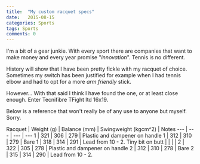 ```yaml
---
title:  "My custom racquet specs"
date:   2015-08-15
categories: Sports
tags: Sports
comments: 0
---
```

I'm a bit of a gear junkie. With every sport there are companies that want to make money and every year promise "*innovation*". Tennis is no different.

History will show that I have been pretty fickle with my racquet of choice. Sometimes my switch has been justified for example when I had tennis elbow and had to opt for a more *arm friendly* stick.

However... With that said I think I have found the one, or at least close enough. Enter Tecnifibre TFight ltd 16x19.

Below is a reference that won't really be of any use to anyone but myself. Sorry.

Racquet	| Weight (g) | Balance (mm) | Swingweight (kgcm^2) | Notes
--- | --- | --- | ---
1 | 321 | 306 | 279 | Plastic and dampener on handle
1 | 312 | 310 | 279 | Bare
1 | 318 | 314 | 291 | Lead from 10 - 2. Tiny bit on butt
 | | | |
2 | 322 | 305 | 278 | Plastic and dampener on handle
2 | 312 | 310 | 278 | Bare
2 | 315 | 314 | 290 | Lead from 10 - 2.
